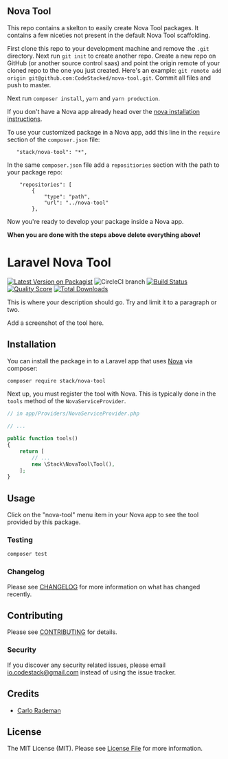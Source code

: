 ## Nova Tool

This repo contains a skelton to easily create Nova Tool packages. It contains a few niceties not present in the default Nova Tool scaffolding.

First clone this repo to your development machine and remove the `.git` directory. Next run `git init` to create another repo. Create a new repo on GitHub (or another source control saas) and point the origin remote of your cloned repo to the one you just created. Here's an example: `git remote add origin git@github.com:CodeStacked/nova-tool.git`. Commit all files and push to master.

 Next run `composer install`, `yarn` and `yarn production`.
 
If you don't have a Nova app already head over the [nova installation instructions](https://nova.laravel.com/docs/1.0/installation.html#installing-nova).

To use your customized package in a Nova app, add this line in the `require` section of the `composer.json` file:
 
 ```
    "stack/nova-tool": "*",
```
 
 In the same `composer.json` file add a `repositiories` section with the path to your package repo:
 
 ```
     "repositories": [
         {
             "type": "path",
             "url": "../nova-tool"
         },
```
 
Now you're ready to develop your package inside a Nova app.
 
**When you are done with the steps above delete everything above!**

# Laravel Nova Tool

[![Latest Version on Packagist](https://img.shields.io/packagist/v/stack/nova-tool.svg?style=flat-square)](https://packagist.org/packages/Stack/nova-tool)
![CircleCI branch](https://img.shields.io/circleci/project/github/CodeStacked/nova-tool/master.svg?style=flat-square)
[![Build Status](https://img.shields.io/travis/Stack/nova-tool/master.svg?style=flat-square)](https://travis-ci.org/Stack/nova-tool)
[![Quality Score](https://img.shields.io/scrutinizer/g/Stack/nova-tool.svg?style=flat-square)](https://scrutinizer-ci.com/g/Stack/nova-tool)
[![Total Downloads](https://img.shields.io/packagist/dt/Stack/nova-tool.svg?style=flat-square)](https://packagist.org/packages/Stack/nova-tool)


This is where your description should go. Try and limit it to a paragraph or two.

Add a screenshot of the tool here.

## Installation

You can install the package in to a Laravel app that uses [Nova](https://nova.laravel.com) via composer:

```bash
composer require stack/nova-tool
```

Next up, you must register the tool with Nova. This is typically done in the `tools` method of the `NovaServiceProvider`.

```php
// in app/Providers/NovaServiceProvider.php

// ...

public function tools()
{
    return [
        // ...
        new \Stack\NovaTool\Tool(),
    ];
}
```

## Usage

Click on the "nova-tool" menu item in your Nova app to see the tool provided by this package.

### Testing

``` bash
composer test
```

### Changelog

Please see [CHANGELOG](CHANGELOG.md) for more information on what has changed recently.

## Contributing

Please see [CONTRIBUTING](CONTRIBUTING.md) for details.

### Security

If you discover any security related issues, please email io.codestack@gmail.com instead of using the issue tracker.

## Credits

- [Carlo Rademan](https://github.com/CodeStacked)

## License

The MIT License (MIT). Please see [License File](LICENSE.md) for more information.
